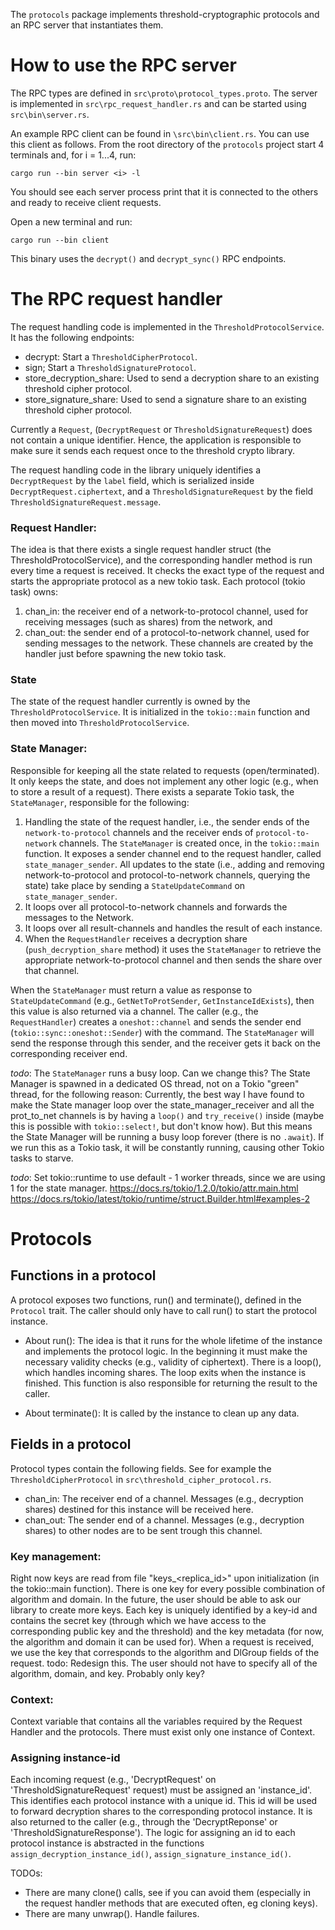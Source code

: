 The `protocols` package implements threshold-cryptographic protocols and an RPC server that instantiates them.

# How to use the RPC server
The RPC types are defined in `src\proto\protocol_types.proto`.
The server is implemented in `src\rpc_request_handler.rs` and can be started using `src\bin\server.rs`.

An example RPC client can be found in `\src\bin\client.rs`. You can use this client as follows.
From the root directory of the `protocols` project start 4 terminals and, for i = 1...4, run:
```
cargo run --bin server <i> -l
```
You should see each server process print that it is connected to the others and ready to receive client requests.

Open a new terminal and run:
```
cargo run --bin client
```
This binary uses the `decrypt()` and `decrypt_sync()` RPC endpoints.


# The RPC request handler
The request handling code is implemented in the `ThresholdProtocolService`. It has the following endpoints:
- decrypt: Start a `ThresholdCipherProtocol`.
- sign; Start a `ThresholdSignatureProtocol`.
- store_decryption_share: Used to send a decryption share to an existing threshold cipher protocol.
- store_signature_share: Used to send a signature share to an existing threshold cipher protocol.

Currently a `Request`, (`DecryptRequest` or `ThresholdSignatureRequest`) does not contain
a unique identifier. Hence, the application is responsible to make sure it sends each request once to the
threshold crypto library.

The request handling code in the library uniquely identifies a `DecryptRequest` by the `label`
field, which is serialized inside `DecryptRequest.ciphertext`, and a `ThresholdSignatureRequest`
by the field `ThresholdSignatureRequest.message`.


### Request Handler:
The idea is that there exists a single request handler struct (the ThresholdProtocolService),
and the corresponding handler method is run every time a request is received.
It checks the exact type of the request and starts the appropriate protocol as a new tokio task.
Each protocol (tokio task) owns: 
1) chan_in: the receiver end of a network-to-protocol channel, used for receiving messages (such as shares) from the network, and
2) chan_out: the sender end of a protocol-to-network channel, used for sending messages to the network.
These channels are created by the handler just before spawning the new tokio task.

### State
The state of the request handler currently is owned by the `ThresholdProtocolService`.
It is initialized in the `tokio::main` function and then moved into `ThresholdProtocolService`.

### State Manager:
Responsible for keeping all the state related to requests (open/terminated).
It only keeps the state, and does not implement any other logic (e.g., when to store
a result of a request).
There exists a separate Tokio task, the `StateManager`, responsible for the following:
1) Handling the state of the request handler, i.e., the sender ends of the `network-to-protocol` channels
and the receiver ends of `protocol-to-network` channels.
The `StateManager` is created once, in the `tokio::main` function. It exposes a sender channel end to the request handler,
called `state_manager_sender`. All updates to the state (i.e., adding and removing network-to-protocol and protocol-to-network
channels, querying the state) take place by sending a `StateUpdateCommand` on `state_manager_sender`.
2) It loops over all protocol-to-network channels and forwards the messages to the Network.
3) It loops over all result-channels and handles the result of each instance.
4) When the `RequestHandler` receives a decryption share (`push_decryption_share` method) it uses the `StateManager`
to retrieve the appropriate network-to-protocol channel and then sends the share over that channel.


When the `StateManager` must return a value as response to `StateUpdateCommand` (e.g., `GetNetToProtSender`, `GetInstanceIdExists`),
then this value is also returned via a channel. The caller (e.g., the `RequestHandler`) creates a `oneshot::channel` and
sends the sender end (`tokio::sync::oneshot::Sender`) with the command. The `StateManager` will send the response through
this sender, and the receiver gets it back on the corresponding receiver end.

*todo*: The `StateManager` runs a busy loop. Can we change this?
The State Manager is spawned in a dedicated OS thread, not on a Tokio "green" thread, for the following reason:
Currently, the best way I have found to make the State manager loop over the state_manager_receiver and all the
prot_to_net channels is by having a `loop()` and `try_receive()` inside (maybe this is possible with `tokio::select!`,
but don't know how). But this means the State Manager will be running a busy loop forever (there is no `.await`).
If we run this as a Tokio task, it will be constantly running, causing other Tokio tasks to starve.
        
*todo*: Set tokio::runtime to use default - 1 worker threads, since we are using 1 for the state manager.
https://docs.rs/tokio/1.2.0/tokio/attr.main.html
https://docs.rs/tokio/latest/tokio/runtime/struct.Builder.html#examples-2



# Protocols

## Functions in a protocol
A protocol exposes two functions, run() and terminate(), defined in the `Protocol` trait.
The caller should only have to call run() to start the protocol instance.

- About run():
The idea is that it runs for the whole lifetime of the instance and implements the protocol logic.
In the beginning it must make the necessary validity checks (e.g., validity of ciphertext).
There is a loop(), which handles incoming shares. The loop exits when the instance is finished.
This function is also responsible for returning the result to the caller.

- About terminate():
It is called by the instance to clean up any data.

## Fields in a protocol
Protocol types contain the following fields.
See for example the `ThresholdCipherProtocol` in `src\threshold_cipher_protocol.rs`. 
- chan_in:
The receiver end of a channel. Messages (e.g., decryption shares) destined for this instance will be received here.
- chan_out:
The sender end of a channel. Messages (e.g., decryption shares) to other nodes are to be sent trough this channel.



### Key management:
Right now keys are read from file "keys_<replica_id>" upon initialization (in the tokio::main function).
There is one key for every possible combination of algorithm and domain. In the future, the user should
be able to ask our library to create more keys.
Each key is uniquely identified by a key-id and contains the secret key (through which we have access
to the corresponding public key and the threshold) and the key metadata (for now, the algorithm and domain
it can be used for).
When a request is received, we use the key that corresponds to the algorithm and DlGroup fields of the request.
todo: Redesign this. The user should not have to specify all of the algorithm, domain, and key. Probably only key?

### Context:
Context variable that contains all the variables required by the Request Handler and the protocols.
There must exist only one instance of Context.

### Assigning instance-id
Each incoming request (e.g., 'DecryptRequest' on 'ThresholdSignatureRequest' request) must be assigned an 'instance_id'.
This identifies each protocol instance with a unique id. This id will be used to forward decryption shares to the corresponding protocol instance.
It is also returned to the caller (e.g., through the 'DecryptReponse' or 'ThresholdSignatureResponse').
The logic for assigning an id to each protocol instance is abstracted in the functions `assign_decryption_instance_id()`, `assign_signature_instance_id()`.

TODOs:
- There are many clone() calls, see if you can avoid them (especially in the request handler methods that are executed often, eg cloning keys).
- There are many unwrap(). Handle failures.
